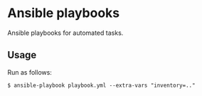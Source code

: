 # Ansible playbooks

Ansible playbooks for automated tasks.

## Usage

Run as follows:

```
$ ansible-playbook playbook.yml --extra-vars "inventory=.."
```

